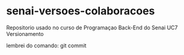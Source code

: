 # senai-versoes-colaboracoes
Repositorio usado no curso de Programaçao Back-End do Senai UC7 Versionamento

lembrei do comando: git commit